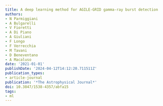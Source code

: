 ```yaml
---
title: A deep learning method for AGILE-GRID gamma-ray burst detection
authors:
- N Parmiggiani
- A Bulgarelli
- V Fioretti
- A Di Piano
- A Giuliani
- F Longo
- F Verrecchia
- M Tavani
- D Beneventano
- A Macaluso
date: '2021-01-01'
publishDate: '2024-04-12T14:12:20.711511Z'
publication_types:
- article-journal
publication: '*The Astrophysical Journal*'
doi: 10.3847/1538-4357/abfa15
tags:
- ml
---
```

